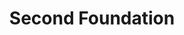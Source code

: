 ---
title: "Second Foundation"
bookCover: "/assets/book-covers/second-foundation.jpg"
slug: "second-foundation"
bookAuthor: "Isaac Asimov"
rating: 10
done: false
tags: []
summary: false
detailedNotes: false
amazonLink: ""

---
